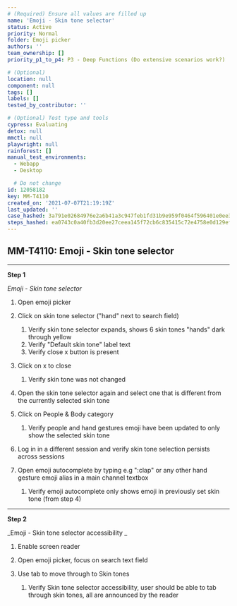 ```yaml
---
# (Required) Ensure all values are filled up
name: 'Emoji - Skin tone selector'
status: Active
priority: Normal
folder: Emoji picker
authors: ''
team_ownership: []
priority_p1_to_p4: P3 - Deep Functions (Do extensive scenarios work?)

# (Optional)
location: null
component: null
tags: []
labels: []
tested_by_contributor: ''

# (Optional) Test type and tools
cypress: Evaluating
detox: null
mmctl: null
playwright: null
rainforest: []
manual_test_environments:
  - Webapp
  - Desktop

  # Do not change
id: 12058182
key: MM-T4110
created_on: '2021-07-07T21:19:19Z'
last_updated: ''
case_hashed: 3a791e02684976e2a6b41a3c947feb1fd31b9e959f0464f596401e0ee32e8a51ee3cecfdbc343eea2e3b80ef79d319f3
steps_hashed: ea0743c0a40fb3d20ee27ceea145f72cb6c835415c72e4758e0d129ef0e6c3c3aee95abd2e35bdf988b6be70a4a32423
---
```


<!-- (Auto-generated) Based on frontmatter's "key" and "name" -->

## MM-T4110: Emoji - Skin tone selector

---

**Step 1**

_Emoji - Skin tone selector_

1. Open emoji picker

2. Click on skin tone selector ("hand" next to search field)

   1. Verify skin tone selector expands, shows 6 skin tones "hands" dark through yellow
   2. Verify "Default skin tone" label text
   3. Verify close x button is present

3. Click on x to close

   1. Verify skin tone was not changed

4. Open the skin tone selector again and select one that is different from the currently selected skin tone

5. Click on People & Body category

   1. Verify people and hand gestures emoji have been updated to only show the selected skin tone

6. Log in in a different session and verify skin tone selection persists across sessions

7. Open emoji autocomplete by typing e.g ":clap" or any other hand gesture emoji alias in a main channel textbox

   1. Verify emoji autocomplete only shows emoji in previously set skin tone (from step 4)

---

**Step 2**

\_Emoji - Skin tone selector accessibility \_

1. Enable screen reader

2. Open emoji picker, focus on search text field

3. Use tab to move through to Skin tones

   1. Verify Skin tone selector accessibility, user should be able to tab through skin tones, all are announced by the reader

